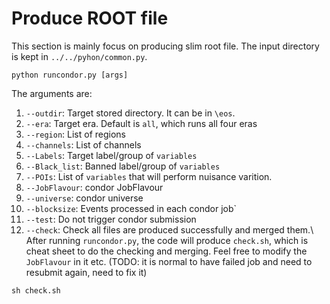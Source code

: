 # Produce ROOT file
This section is mainly focus on producing slim root file. The input directory is kept in `../../pyhon/common.py`.  
```
python runcondor.py [args]
```
The arguments are:
1. `--outdir`: Target stored directory. It can be in `\eos`.
2. `--era`: Target era. Default is `all`, which runs all four eras
3. `--region`: List of regions
4. `--channels`: List of channels
5. `--Labels`: Target label/group of `variables`
6. `--Black_list`: Banned label/group of `variables`
7. `--POIs`: List of `variables` that will perform nuisance varition.
8. `--JobFlavour`: condor JobFlavour
9. `--universe`: condor universe
10. `--blocksize`: Events processed in each condor job` 
11. `--test`: Do not trigger condor submission
12. `--check`: Check all files are produced successfully and merged them.\\
After running `runcondor.py`, the code will produce `check.sh`, which is cheat sheet to do the checking and merging. Feel free to modify the `JobFlavour` in it etc. (TODO: it is normal to have failed job and need to resubmit again, need to fix it)
```
sh check.sh
``` 

 

